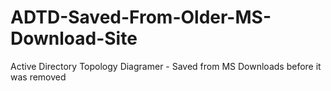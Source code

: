 # ADTD-Saved-From-Older-MS-Download-Site
Active Directory Topology Diagramer - Saved from MS Downloads before it was removed
